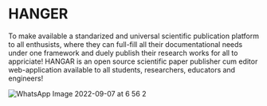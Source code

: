 # HANGER

To make available a standarized and universal scientific publication platform to all enthusists, where they can 
full-fill all their documentational needs under one framework and duely publish their research works for all to appriciate!
HANGAR is an open source scientific paper publisher cum editor web-application available to all students, researchers, 
educators and engineers! 


![WhatsApp Image 2022-09-07 at 6 56 2](https://user-images.githubusercontent.com/76189053/222558254-16e17a61-3215-44e4-a025-07e313cc2f54.png)
